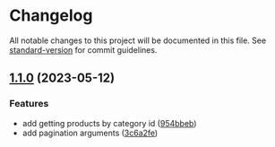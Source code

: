 # Changelog

All notable changes to this project will be documented in this file. See [standard-version](https://github.com/conventional-changelog/standard-version) for commit guidelines.

## [1.1.0](https://github.com/amplience/dc-integration-tester/compare/v1.0.0...v1.1.0) (2023-05-12)


### Features

* add getting products by category id ([954bbeb](https://github.com/amplience/dc-integration-tester/commit/954bbeb38cf40284ceeb726b72ed1daa8eb50e76))
* add pagination arguments ([3c6a2fe](https://github.com/amplience/dc-integration-tester/commit/3c6a2fe7ba77d2d0d940e456459ed656eea0cbe2))
